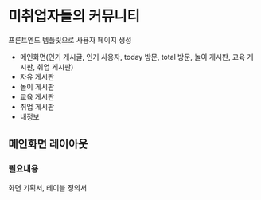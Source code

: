 # 미취업자들의 커뮤니티

프론트엔드 템플릿으로 사용자 페이지 생성

- 메인화면(인기 게시글, 인기 사용자, today 방문, total 방문, 놀이 게시판, 교육 게시판, 취업 게시판)
- 자유 게시판
- 놀이 게시판
- 교육 게시판
- 취업 게시판
- 내정보

## 메인화면 레이아웃

### 필요내용

화면 기획서, 테이블 정의서
